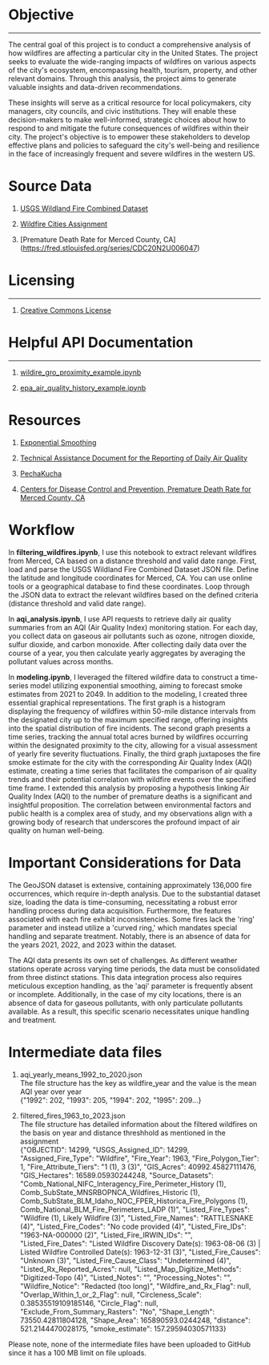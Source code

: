 # Objective  
---  
The central goal of this project is to conduct a comprehensive analysis of how wildfires are affecting a particular city in the United States. The project seeks to evaluate the wide-ranging impacts of wildfires on various aspects of the city's ecosystem, encompassing health, tourism, property, and other relevant domains. Through this analysis, the project aims to generate valuable insights and data-driven recommendations.

These insights will serve as a critical resource for local policymakers, city managers, city councils, and civic institutions. They will enable these decision-makers to make well-informed, strategic choices about how to respond to and mitigate the future consequences of wildfires within their city. The project's objective is to empower these stakeholders to develop effective plans and policies to safeguard the city's well-being and resilience in the face of increasingly frequent and severe wildfires in the western US.

# Source Data
1. [USGS Wildland Fire Combined Dataset](https://www.sciencebase.gov/catalog/item/61aa537dd34eb622f699df81)

2. [Wildfire Cities Assignment](https://docs.google.com/spreadsheets/d/1cmTW5fgU3KyH6JbrRao-qWjzu2GovKk_BkA7a-poGFw/edit#gid=1247370552)

3. [Premature Death Rate for Merced County, CA] (https://fred.stlouisfed.org/series/CDC20N2U006047)

# Licensing    
---   
1. [Creative Commons License](https://creativecommons.org/licenses/by/4.0/)

# Helpful API Documentation    
---    
1. [wildire_gro_proximity_example.ipynb](https://drive.google.com/file/d/1qNI6hji8CvDeBsnLDAhJXvaqf2gcg8UV/view?usp=drive_link)

2. [epa_air_quality_history_example.ipynb](https://drive.google.com/file/d/1bxl9qrb_52RocKNGfbZ5znHVqFDMkUzf/view?usp=drive_link)

# Resources
1. [Exponential Smoothing](https://towardsdatascience.com/time-series-in-python-exponential-smoothing-and-arima-processes-2c67f2a52788)

2. [Technical Assistance Document for the Reporting of Daily Air Quality](https://www.airnow.gov/sites/default/files/2020-05/aqi-technical-assistance-document-sept2018.pdf)

3. [PechaKucha](https://en.wikipedia.org/wiki/PechaKucha)

4. [Centers for Disease Control and Prevention, Premature Death Rate for Merced County, CA](https://fred.stlouisfed.org/series/CDC20N2U006047)

# Workflow

In **filtering_wildfires.ipynb**, I use this notebook to extract relevant wildfires from Merced, CA based on a distance threshold and valid date range. First, load and parse the USGS Wildland Fire Combined Dataset JSON file. Define the latitude and longitude coordinates for Merced, CA. You can use online tools or a geographical database to find these coordinates. Loop through the JSON data to extract the relevant wildfires based on the defined criteria (distance threshold and valid date range).

In **aqi_analysis.ipynb**, I use API requests to retrieve daily air quality summaries from an AQI (Air Quality Index) monitoring station. For each day, you collect data on gaseous air pollutants such as ozone, nitrogen dioxide, sulfur dioxide, and carbon monoxide. After collecting daily data over the course of a year, you then calculate yearly aggregates by averaging the pollutant values across months. 

In **modeling.ipynb**, I leveraged the filtered wildfire data to construct a time-series model utilizing exponential smoothing, aiming to forecast smoke estimates from 2021 to 2049. In addition to the modeling, I created three essential graphical representations. The first graph is a histogram displaying the frequency of wildfires within 50-mile distance intervals from the designated city up to the maximum specified range, offering insights into the spatial distribution of fire incidents. The second graph presents a time series, tracking the annual total acres burned by wildfires occurring within the designated proximity to the city, allowing for a visual assessment of yearly fire severity fluctuations. Finally, the third graph juxtaposes the fire smoke estimate for the city with the corresponding Air Quality Index (AQI) estimate, creating a time series that facilitates the comparison of air quality trends and their potential correlation with wildfire events over the specified time frame. I extended this analysis by proposing a hypothesis linking Air Quality Index (AQI) to the number of premature deaths is a significant and insightful proposition. The correlation between environmental factors and public health is a complex area of study, and my observations align with a growing body of research that underscores the profound impact of air quality on human well-being.

# Important Considerations for Data
The GeoJSON dataset is extensive, containing approximately 136,000 fire occurrences, which require in-depth analysis. Due to the substantial dataset size, loading the data is time-consuming, necessitating a robust error handling process during data acquisition. Furthermore, the features associated with each fire exhibit inconsistencies. Some fires lack the 'ring' parameter and instead utilize a 'curved ring,' which mandates special handling and separate treatment. Notably, there is an absence of data for the years 2021, 2022, and 2023 within the dataset.

The AQI data presents its own set of challenges. As different weather stations operate across varying time periods, the data must be consolidated from three distinct stations. This data integration process also requires meticulous exception handling, as the 'aqi' parameter is frequently absent or incomplete. Additionally, in the case of my city locations, there is an absence of data for gaseous pollutants, with only particulate pollutants available. As a result, this specific scenario necessitates unique handling and treatment.

# Intermediate data files
1. aqi_yearly_means_1992_to_2020.json </br>
    The file structure has the key as wildfire_year and the value is the mean AQI year over year </br>
    {"1992": 202, "1993": 205, "1994": 202, "1995": 209...}

2. filtered_fires_1963_to_2023.json </br>
    The file structure has detailed information about the filtered wildfires on the basis on year and distance threshhold as mentioned in the assignment </br>
    {"OBJECTID": 14299, "USGS_Assigned_ID": 14299, "Assigned_Fire_Type": "Wildfire", "Fire_Year": 1963, "Fire_Polygon_Tier": 1, "Fire_Attribute_Tiers": "1 (1), 3 (3)", "GIS_Acres": 40992.45827111476, "GIS_Hectares": 16589.05930244248, "Source_Datasets": "Comb_National_NIFC_Interagency_Fire_Perimeter_History (1), Comb_SubState_MNSRBOPNCA_Wildfires_Historic (1), Comb_SubState_BLM_Idaho_NOC_FPER_Historica_Fire_Polygons (1), Comb_National_BLM_Fire_Perimeters_LADP (1)", "Listed_Fire_Types": "Wildfire (1), Likely Wildfire (3)", "Listed_Fire_Names": "RATTLESNAKE (4)", "Listed_Fire_Codes": "No code provided (4)", "Listed_Fire_IDs": "1963-NA-000000 (2)", "Listed_Fire_IRWIN_IDs": "", "Listed_Fire_Dates": "Listed Wildfire Discovery Date(s): 1963-08-06 (3) | Listed Wildfire Controlled Date(s): 1963-12-31 (3)", "Listed_Fire_Causes": "Unknown (3)", "Listed_Fire_Cause_Class": "Undetermined (4)", "Listed_Rx_Reported_Acres": null, "Listed_Map_Digitize_Methods": "Digitized-Topo (4)", "Listed_Notes": "", "Processing_Notes": "", "Wildfire_Notice": "Redacted (too long)", "Wildfire_and_Rx_Flag": null, "Overlap_Within_1_or_2_Flag": null, "Circleness_Scale": 0.38535519109185146, "Circle_Flag": null, "Exclude_From_Summary_Rasters": "No", "Shape_Length": 73550.42811804128, "Shape_Area": 165890593.0244248, "distance": 521.2144470028175, "smoke_estimate": 157.29594030571133}

Please note, none of the intermediate files have been uploaded to GitHub since it has a 100 MB limit on file uploads.
